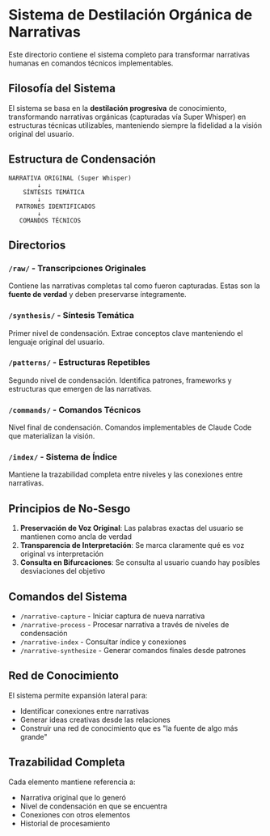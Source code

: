 # Sistema de Destilación Orgánica de Narrativas

Este directorio contiene el sistema completo para transformar narrativas humanas en comandos técnicos implementables.

## Filosofía del Sistema

El sistema se basa en la **destilación progresiva** de conocimiento, transformando narrativas orgánicas (capturadas vía Super Whisper) en estructuras técnicas utilizables, manteniendo siempre la fidelidad a la visión original del usuario.

## Estructura de Condensación

```
NARRATIVA ORIGINAL (Super Whisper)
        ↓
    SÍNTESIS TEMÁTICA
        ↓
  PATRONES IDENTIFICADOS  
        ↓
   COMANDOS TÉCNICOS
```

## Directorios

### `/raw/` - Transcripciones Originales
Contiene las narrativas completas tal como fueron capturadas. Estas son la **fuente de verdad** y deben preservarse íntegramente.

### `/synthesis/` - Síntesis Temática
Primer nivel de condensación. Extrae conceptos clave manteniendo el lenguaje original del usuario.

### `/patterns/` - Estructuras Repetibles
Segundo nivel de condensación. Identifica patrones, frameworks y estructuras que emergen de las narrativas.

### `/commands/` - Comandos Técnicos
Nivel final de condensación. Comandos implementables de Claude Code que materializan la visión.

### `/index/` - Sistema de Índice
Mantiene la trazabilidad completa entre niveles y las conexiones entre narrativas.

## Principios de No-Sesgo

1. **Preservación de Voz Original**: Las palabras exactas del usuario se mantienen como ancla de verdad
2. **Transparencia de Interpretación**: Se marca claramente qué es voz original vs interpretación
3. **Consulta en Bifurcaciones**: Se consulta al usuario cuando hay posibles desviaciones del objetivo

## Comandos del Sistema

- `/narrative-capture` - Iniciar captura de nueva narrativa
- `/narrative-process` - Procesar narrativa a través de niveles de condensación
- `/narrative-index` - Consultar índice y conexiones
- `/narrative-synthesize` - Generar comandos finales desde patrones

## Red de Conocimiento

El sistema permite expansión lateral para:
- Identificar conexiones entre narrativas
- Generar ideas creativas desde las relaciones
- Construir una red de conocimiento que es "la fuente de algo más grande"

## Trazabilidad Completa

Cada elemento mantiene referencia a:
- Narrativa original que lo generó
- Nivel de condensación en que se encuentra
- Conexiones con otros elementos
- Historial de procesamiento